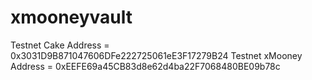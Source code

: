# xmooneyvault
 
Testnet Cake Address = 0x3031D9B871047606DFe222725061eE3F17279B24
Testnet xMooney Address = 0xEEFE69a45CB83d8e62d4ba22F7068480BE09b78c